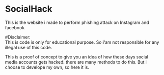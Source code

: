 # SocialHack
This is the website i made to perform phishing attack on Instagram and facebook. 

#Disclaimer: <br>
This is code is only for educational purpose. So i'am not responsible for any illegal use of this code.

This is a proof of concept to give you an idea of how these days social media accounts gets hacked.
there are many methods to do this. But i choose to develope my own, so here it is.

